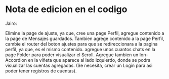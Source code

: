 # Nota de edicion en el codigo
Jairo: 

  Elimine la page de ajuste, ya que, cree una page Perfil, agregue contenido a la page de Mensajes guardados.
  Tambien agrege contenido a la page Perfil, cambie el router del boton ajustes para que se redireccionara a la pagina perfil, ya que, es el mismo contenido.
  agregue unos cuantos chats en la page Folder para poder visualizar el Scroll.
  Agregue tambien un Ion-Accordion en la viñeta que aparece al lado izquierdo, donde se podra visualizar las cuentas agregadas. (Se necesita, crear un Login para asi 
  poder tener registros de cuentas).
